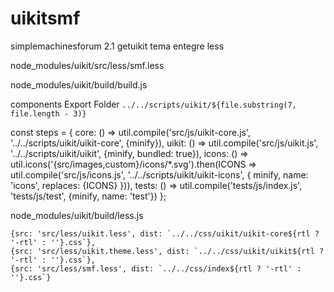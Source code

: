 # uikitsmf
simplemachinesforum 2.1 getuikit tema entegre less

node_modules/uikit/src/less/smf.less

node_modules/uikit/build/build.js

components Export Folder
`../../scripts/uikit/${file.substring(7, file.length - 3)}`

const steps = {
    core: () => util.compile('src/js/uikit-core.js', '../../scripts/uikit/uikit-core', {minify}),
    uikit: () => util.compile('src/js/uikit.js', '../../scripts/uikit/uikit', {minify, bundled: true}),
    icons: () => util.icons('{src/images,custom}/icons/*.svg').then(ICONS => util.compile('src/js/icons.js', '../../scripts/uikit/uikit-icons', {
        minify,
        name: 'icons',
        replaces: {ICONS}
    })),
    tests: () => util.compile('tests/js/index.js', 'tests/js/test', {minify, name: 'test'})
};

node_modules/uikit/build/less.js

    {src: 'src/less/uikit.less', dist: `../../css/uikit/uikit-core${rtl ? '-rtl' : ''}.css`},
    {src: 'src/less/uikit.theme.less', dist: `../../css/uikit/uikit${rtl ? '-rtl' : ''}.css`},
    {src: 'src/less/smf.less', dist: `../../css/index${rtl ? '-rtl' : ''}.css`}
